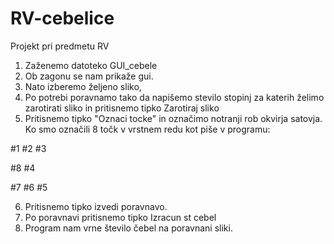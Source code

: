 # RV-cebelice
Projekt pri predmetu RV

1. Zaženemo datoteko GUI_cebele
2. Ob zagonu se nam prikaže gui.
3. Nato izberemo željeno sliko,
4. Po potrebi poravnamo tako da napišemo stevilo stopinj za katerih želimo zarotirati sliko in pritisnemo tipko Zarotiraj sliko
5. Pritisnemo tipko "Oznaci tocke" in označimo notranji rob okvirja satovja.
Ko smo označili 8 točk v vrstnem redu kot piše v programu:

#1 #2 #3

#8    #4

#7 #6 #5

6. Pritisnemo tipko izvedi poravnavo.
7. Po poravnavi pritisnemo tipko Izracun st cebel
8. Program nam vrne število čebel na poravnani sliki.
